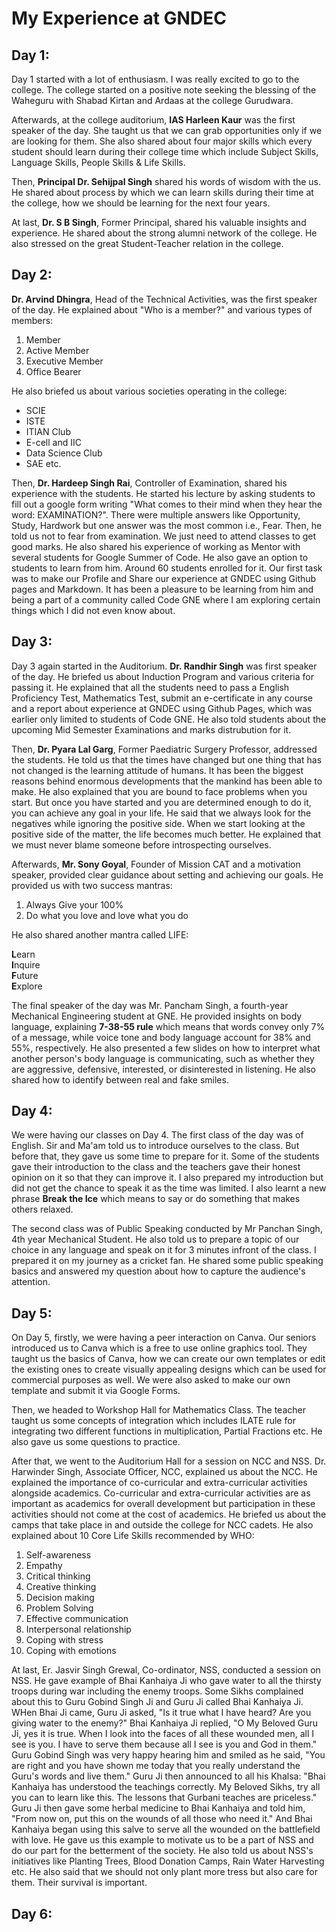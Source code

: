 # My Experience at GNDEC
## Day 1: 

Day 1 started with a lot of enthusiasm. I was really excited to go to the college. The college started on a positive note seeking the blessing of the Waheguru with Shabad Kirtan and Ardaas at the college Gurudwara. 

Afterwards, at the college auditorium, **IAS Harleen Kaur** was the first speaker of the day. She taught us that we can grab opportunities only if we are looking for them. She also shared about four major skills which every student should learn during their college time which include Subject Skills, Language Skills, People Skills & Life Skills. 

Then, **Principal Dr. Sehijpal Singh** shared his words of wisdom with the us. He shared about process by which we can learn skills during their time at the college, how we should be learning for the next four years. 

At last, **Dr. S B Singh**, Former Principal, shared his valuable insights and experience. He shared about the strong alumni network of the college. He also stressed on the great Student-Teacher relation in the college.

## Day 2:

**Dr. Arvind Dhingra**, Head of the Technical Activities, was the first speaker of the day. He explained about "Who is a member?" and various types of members:
1. Member
2. Active Member
3. Executive Member
4. Office Bearer
 
He also briefed us about various societies operating in the college: 
* SCIE
* ISTE
* ITIAN Club
* E-cell and IIC
* Data Science Club
* SAE etc.

Then, **Dr. Hardeep Singh Rai**, Controller of Examination, shared his experience with the students. He started his lecture by asking students to fill out a google form writing "What comes to their mind when they hear the word: EXAMINATION?". There were multiple answers like Opportunity, Study, Hardwork but one answer was the most common i.e., Fear. Then, he told us not to fear from examination. We just need to attend classes to get good marks. He also shared his experience of working as Mentor with several students for Google Summer of Code. He also gave an option to students to learn from him. Around 60 students enrolled for it. Our first task was to make our Profile and Share our experience at GNDEC using Github pages and Markdown. It has been a pleasure to be learning from him and being a part of a community called Code GNE where I am exploring certain things which I did not even know about. 

## Day 3: 

Day 3 again started in the Auditorium. **Dr. Randhir Singh** was first speaker of the day. He briefed us about Induction Program and various criteria for passing it. He explained that all the students need to pass a English Proficiency Test, Mathematics Test, submit an e-certificate in any course and a report about experience at GNDEC using Github Pages, which was earlier only limited to students of Code GNE. He also told students about the upcoming Mid Semester Examinations and marks distrubution for it. 

Then, **Dr. Pyara Lal Garg**, Former Paediatric Surgery Professor, addressed the students. He told us that the times have changed but one thing that has not changed is the learning attitude of humans. It has been the biggest reasons behind enormous developments that the mankind has been able to make. He also explained that you are bound to face problems when you start. But once you have started and you are determined enough to do it, you can achieve any goal in your life. He said that we always look for the negatives while ignoring the positive side. When we start looking at the positive side of the matter, the life becomes much better. He explained that we must never blame someone before introspecting ourselves. 

Afterwards, **Mr. Sony Goyal**, Founder of Mission CAT and a motivation speaker, provided clear guidance about setting and achieving our goals. He provided us with two success mantras: 
1. Always Give your 100%
2. Do what you love and love what you do

He also shared another mantra called LIFE:

**L**earn
<br> 
**I**nquire
<br>
**F**uture
<br>
**E**xplore

The final speaker of the day was Mr. Pancham Singh, a fourth-year Mechanical Engineering student at GNE. He provided insights on body language, explaining **7-38-55 rule** which means that words convey only 7% of a message, while voice tone and body language account for 38% and 55%, respectively. He also presented a few slides on how to interpret what another person's body language is communicating, such as whether they are aggressive, defensive, interested, or disinterested in listening. He also shared how to identify between real and fake smiles. 

## Day 4: 

We were having our classes on Day 4. The first class of the day was of English. Sir and Ma'am told us to introduce ourselves to the class. But before that, they gave us some time to prepare for it. Some of the students gave their introduction to the class and the teachers gave their honest opinion on it so that they can improve it. I also prepared my introduction but did not get the chance to speak it as the time was limited. I also learnt a new phrase **Break the Ice** which means to say or do something that makes others relaxed. 

The second class was of Public Speaking conducted by Mr Panchan Singh, 4th year Mechanical Student. He also told us to prepare a topic of our choice in any language and speak on it for 3 minutes infront of the class. I prepared it on my journey as a cricket fan. He shared some public speaking basics and answered my question about how to capture the audience's attention.

## Day 5:

On Day 5, firstly, we were having a peer interaction on Canva. Our seniors introduced us to Canva which is a free to use online graphics tool. They taught us the basics of Canva, how we can create our own templates or edit the existing ones to create visually appealing designs which can be used for commercial purposes as well. We were also asked to make our own template and submit it via Google Forms. 

Then, we headed to Workshop Hall for Mathematics Class. The teacher taught us some concepts of integration which includes ILATE rule for integrating two different functions in multiplication, Partial Fractions etc. He also gave us some questions to practice. 

After that, we went to the Auditorium Hall for a session on NCC and NSS. Dr. Harwinder Singh, Associate Officer, NCC, explained us about the NCC. He explained the importance of co-curricular and extra-curricular activities alongside academics. Co-curricular and extra-curricular activities are as important as academics for overall development but participation in these activities should not come at the cost of academics. He briefed us about the camps that take place in and outside the college for NCC cadets. He also explained about 10 Core Life Skills recommended by WHO: 

1. Self-awareness
2. Empathy
3. Critical thinking
4. Creative thinking
5. Decision making
6. Problem Solving
7. Effective communication
8. Interpersonal relationship
9. Coping with stress
10. Coping with emotions

At last, Er. Jasvir Singh Grewal, Co-ordinator, NSS, conducted a session on NSS. He gave example of Bhai Kanhaiya Ji who gave water to all the thirsty troops during war including the enemy troops. Some Sikhs complained about this to Guru Gobind Singh Ji and Guru Ji called Bhai Kanhaiya Ji. WHen Bhai Ji came, Guru Ji asked, "Is it true what I have heard? Are you giving water to the enemy?" Bhai Kanhaiya​​​​​​​ Ji replied, "O My Beloved Guru Ji, yes it is true. When I look into the faces of all these wounded men, all I see is you. I have to serve them because all I see is you and God in them." Guru Gobind Singh was very happy hearing him and smiled as he said, "You are right and you have shown me today that you really understand the Guru's words and live them." Guru Ji then announced to all his Khalsa: "Bhai Kanhaiya​​​​​​​ has understood the teachings correctly. My Beloved Sikhs, try all you can to learn like this. The lessons that Gurbani teaches are priceless." Guru Ji then gave some herbal medicine to Bhai Kanhaiya​​​​​​​ and told him, "From now on, put this on the wounds of all those who need it." And Bhai Kanhaiya​​​​​​​ began using this salve to serve all the wounded on the battlefield with love. He gave us this example to motivate us to be a part of NSS and do our part for the betterment of the society. He also told us about NSS's initiatives like Planting Trees, Blood Donation Camps, Rain Water Harvesting etc. He also said that we should not only plant more tress but also care for them. Their survival is important. 

## Day 6: 



